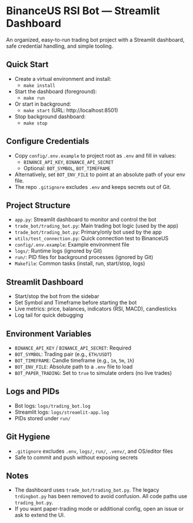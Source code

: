 # BinanceUS RSI Bot — Streamlit Dashboard

An organized, easy-to-run trading bot project with a Streamlit dashboard, safe credential handling, and simple tooling.

## Quick Start

- Create a virtual environment and install:
  - `make install`
- Start the dashboard (foreground):
  - `make run`
- Or start in background:
  - `make start` (URL: http://localhost:8501)
- Stop background dashboard:
  - `make stop`

## Configure Credentials

- Copy `config/.env.example` to project root as `.env` and fill in values:
  - `BINANCE_API_KEY`, `BINANCE_API_SECRET`
  - Optional: `BOT_SYMBOL`, `BOT_TIMEFRAME`
- Alternatively, set `BOT_ENV_FILE` to point at an absolute path of your env file.
- The repo `.gitignore` excludes `.env` and keeps secrets out of Git.

## Project Structure

- `app.py`: Streamlit dashboard to monitor and control the bot
- `trade_bot/trading_bot.py`: Main trading bot logic (used by the app)
- `trade_bot/trading_bot.py`: Primary/only bot used by the app
- `utils/test_connection.py`: Quick connection test to BinanceUS
- `config/.env.example`: Example environment file
- `logs/`: Runtime logs (ignored by Git)
- `run/`: PID files for background processes (ignored by Git)
- `Makefile`: Common tasks (install, run, start/stop, logs)

## Streamlit Dashboard

- Start/stop the bot from the sidebar
- Set Symbol and Timeframe before starting the bot
- Live metrics: price, balances, indicators (RSI, MACD), candlesticks
- Log tail for quick debugging

## Environment Variables

- `BINANCE_API_KEY` / `BINANCE_API_SECRET`: Required
- `BOT_SYMBOL`: Trading pair (e.g., `ETH/USDT`)
- `BOT_TIMEFRAME`: Candle timeframe (e.g., `1m`, `5m`, `1h`)
- `BOT_ENV_FILE`: Absolute path to a `.env` file to load
- `BOT_PAPER_TRADING`: Set to `true` to simulate orders (no live trades)

## Logs and PIDs

- Bot logs: `logs/trading_bot.log`
- Streamlit logs: `logs/streamlit-app.log`
- PIDs stored under `run/`

## Git Hygiene

- `.gitignore` excludes `.env`, `logs/`, `run/`, `.venv/`, and OS/editor files
- Safe to commit and push without exposing secrets

## Notes

- The dashboard uses `trade_bot/trading_bot.py`.
The legacy `trdingbot.py` has been removed to avoid confusion. All code paths use `trading_bot.py`.
- If you want paper-trading mode or additional config, open an issue or ask to extend the UI.
